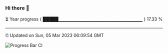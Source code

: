### Hi there 👋

⏳ Year progress { █████▁▁▁▁▁▁▁▁▁▁▁▁▁▁▁▁▁▁▁▁▁▁▁▁▁ } 17.33 %

---

⏰ Updated on Sun, 05 Mar 2023 06:09:54 GMT

![Progress Bar CI](https://github.com/Shyam-Makwana/GitHub-Actions-Demo/workflows/Progress%20Bar%20CI/badge.svg)
